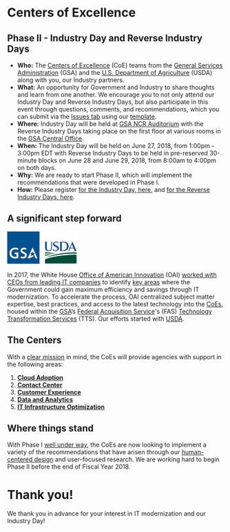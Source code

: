# Centers of Excellence

## Phase II - Industry Day and Reverse Industry Days
* **Who:** The [Centers of Excellence](https://coe.gsa.gov/) (CoE) teams from the [General Services Administration](https://www.gsa.gov/) (GSA) and the [U.S. Department of Agriculture](https://www.usda.gov/) (USDA) along with you, our Industry partners.
* **What:** An opportunity for Government and Industry to share thoughts and learn from one another. We encourage you to not only attend our Industry Day and Reverse Industry Days, but also participate in this event through questions, comments, and recommendations, which you can submit via the [Issues tab](https://github.com/oghaffari/coe-industry-day/issues) using our [template](ISSUE_TEMPLATE.md).
* **Where:** Industry Day will be held at [GSA NCR Auditorium](https://goo.gl/maps/5xuEZmuzcMA2) with the Reverse Industry Days taking place on the first floor at various rooms in the [GSA Central Office](https://goo.gl/maps/TvCrGn41Vgm).
* **When:** The Industry Day will be held on June 27, 2018, from 1:00pm - 3:00pm EDT with Reverse Industry Days to be held in pre-reserved 30-minute blocks on June 28 and June 29, 2018, from 8:00am to 4:00pm on both days.
* **Why:** We are ready to start Phase II, which will implement the recommendations that were developed in Phase I.
* **How:** Please register [for the Industry Day, here](https://goo.gl/forms/X65KAHS86gyeEM0S2), and [for the Reverse Industry Days, here](URL).

## A significant step forward
<img src="https://github.com/gsa/coe-industry-day/blob/master/assets/GSA-logo.png" width="75">&nbsp;&nbsp;&nbsp;<img src="https://github.com/gsa/coe-industry-day/blob/master/assets/USDA-logo.png" width="75">

In 2017, the White House [Office of American Innovation](https://www.whitehouse.gov/briefings-statements/president-donald-j-trump-announces-white-house-office-american-innovation-oai/?utm_source=link) (OAI) [worked with CEOs from leading IT companies](https://www.whitehouse.gov/articles/american-technology-council-summit-modernize-government-services/) to identify [key areas](https://www.whitehouse.gov/wp-content/uploads/2018/03/Administration-2017-ST-Highlights.pdf) where the Government could gain maximum efficiency and savings through IT modernization. To accelerate the process, OAI centralized subject matter expertise, best practices, and access to the latest technology into the [CoEs](https://coe.gsa.gov/), housed within the [GSA](https://www.gsa.gov/)’s [Federal Acquisition Service](https://www.gsa.gov/about-us/organization/federal-acquisition-service)'s (FAS) [Technology Transformation Services](https://www.gsa.gov/about-us/organization/federal-acquisition-service/technology-transformation-services) (TTS). Our efforts started with [USDA](https://www.usda.gov/).

## The Centers
With a [clear mission](https://coe.gsa.gov/mission/) in mind, the CoEs will provide agencies with support in the following areas:

1. **[Cloud Adoption](https://coe.gsa.gov/centers-of-excellence/cloud-adoption/)**
2. **[Contact Center](https://coe.gsa.gov/centers-of-excellence/contact-center/)**
3. **[Customer Experience](https://coe.gsa.gov/centers-of-excellence/customer-experience/)**
4. **[Data and Analytics](https://coe.gsa.gov/centers-of-excellence/data-analytics/)**
5. **[IT Infrastructure Optimization](https://coe.gsa.gov/centers-of-excellence/it-infrastructure/)**

## Where things stand
With Phase I [well under way](https://coe.gsa.gov/updates/), the CoEs are now looking to implement a variety of the recommendations that have arisen through our [human-centered design](https://www.gsa.gov/cdnstatic/HCD-Discovery-Guide-Interagency-v12-1.pdf) and user-focused research. We are working hard to begin Phase II before the end of Fiscal Year 2018.

# Thank you!
We thank you in advance for your interest in IT modernization and our Industry Day!
